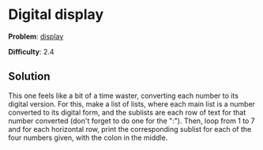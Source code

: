 # Digital display

**Problem**: [display](https://open.kattis.com/problems/display)

**Difficulty**: 2.4

## Solution

This one feels like a bit of a time waster, converting each number to its digital version. For this, make a list of lists, where each main list is a number converted to its digital form, and the sublists are each row of text for that number converted (don't forget to do one for the ":"). Then, loop from 1 to 7 and for each horizontal row, print the corresponding sublist for each of the four numbers given, with the colon in the middle.
